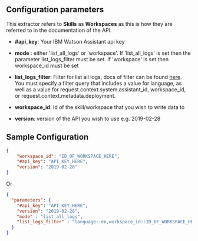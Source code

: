 ## Configuration parameters
This extractor refers to **Skills** as **Workspaces** as this is how they are referred to in the documentation of the API.
  
- **#api_key**:
    Your IBM Watson Assistant api key
- **mode** :
  either 'list_all_logs' or 'workspace'. If 'list_all_logs' is set then the parameter list_logs_filter must be set. If 'workspace' is set then workspace_id must be set

- **list_logs_filter**:
        Filter for list all logs, docs of filter can be found [here](https://cloud.ibm.com/docs/assistant?topic=assistant-filter-reference#filter-reference). You must specify a filter query that includes a value for language, as well as a value for request.context.system.assistant_id, workspace_id, or request.context.metadata.deployment.
- **workspace_id**:
    Id of the skill/workspace that you wish to write data to 
  
- **version**:
    version of the API you wish to use e.g. 2019-02-28
  

## Sample Configuration
```json
{
    "workspace_id": "ID_OF_WORKSPACE_HERE",
    "#api_key": "API_KEY_HERE",
    "version": "2019-02-28"
}
```
Or
```json
{
  "parameters": {
    "#api_key": "API_KEY_HERE",
    "version": "2019-02-28",
    "mode" : "list_all_logs",
    "list_logs_filter" : "language::en,workspace_id::ID_OF_WORKSPACE_HERE"
  }
}
```